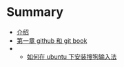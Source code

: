 # Summary

* [介绍](README.md)
* [第一章 github 和 git book](第一章)
* * [如何在 ubuntu 下安装搜狗输入法](posts/work03.md)

